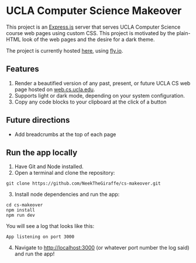 # UCLA Computer Science Makeover

This project is an [Express.js](https://expressjs.com) server that serves UCLA
Computer Science course web pages using custom CSS.
This project is motivated by the plain-HTML look of the web pages
and the desire for a dark theme.

The project is currently hosted [here](https://cs-makeover.fly.dev), using [fly.io](https://fly.io).

## Features

1. Render a beautified version of any past, present, or future UCLA CS web page
hosted on [web.cs.ucla.edu](http://web.cs.ucla.edu/).
2. Supports light or dark mode, depending on your system configuration.
3. Copy any code blocks to your clipboard at the click of a button

## Future directions

* Add breadcrumbs at the top of each page

## Run the app locally

1. Have Git and Node installed.
2. Open a terminal and clone the repository:
```
git clone https://github.com/NeekTheGiraffe/cs-makeover.git
```
3. Install node dependencies and run the app:
```
cd cs-makeover
npm install
npm run dev
```
You will see a log that looks like this:
```
App listening on port 3000
```
4. Navigate to [http://localhost:3000](http://localhost:3000)
(or whatever port number the log said) and run the app!
